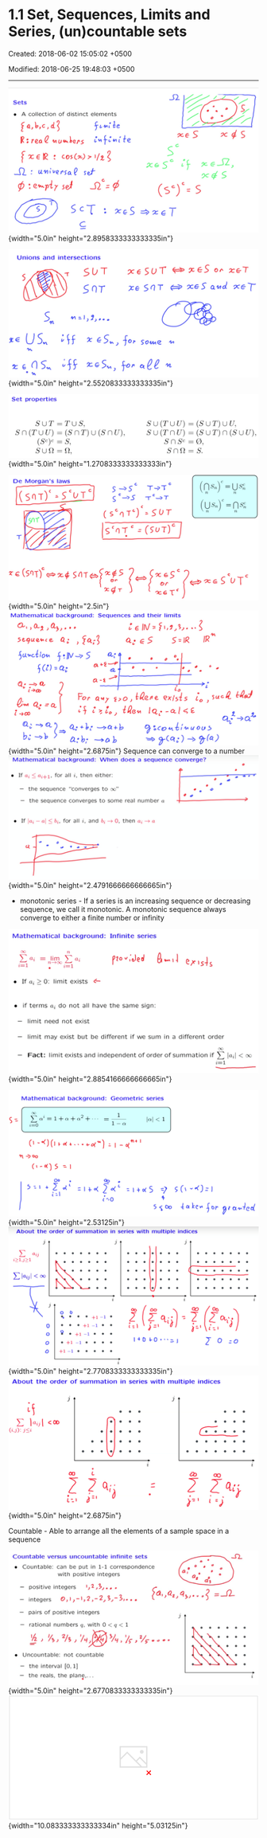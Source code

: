 # 1.1 Set, Sequences, Limits and Series, (un)countable sets

Created: 2018-06-02 15:05:02 +0500

Modified: 2018-06-25 19:48:03 +0500

---

![Sets A collection of distinct elements f z € 12 : ---Q : UM" versa e sefr : sel s2c= 01 c (sc)C- ](media/Intro---Syllabus_1.1-Set,-Sequences,-Limits-and-Series,-(un)countable-sets-image1.png){width="5.0in" height="2.8958333333333335in"}

![Unions and intersections SUT SQT xeSuT xe SQ T sooue 00 me T ](media/Intro---Syllabus_1.1-Set,-Sequences,-Limits-and-Series,-(un)countable-sets-image2.png){width="5.0in" height="2.5520833333333335in"}

![Set properties SUT sn (T U) (sc)c - Sun Ø, Q, Sno ](media/Intro---Syllabus_1.1-Set,-Sequences,-Limits-and-Series,-(un)countable-sets-image3.png){width="5.0in" height="1.2708333333333333in"}

![De Morgan's laws ( SOT Y : s Cu T -SOT SCOT C ( SVT) c r c (SnT)Cez+ St) Ts U sfì (çsn)C- UTC ](media/Intro---Syllabus_1.1-Set,-Sequences,-Limits-and-Series,-(un)countable-sets-image4.png){width="5.0in" height="2.5in"}
![Mathematical background: Seque4ace Sequences and their limits Q, e S s-IR do "ene ex/sds or E em IQ, ](media/Intro---Syllabus_1.1-Set,-Sequences,-Limits-and-Series,-(un)countable-sets-image5.png){width="5.0in" height="2.6875in"}
Sequence can converge to a number
![Mathematical background: When does a sequence converge? If ai ai+l, for all i, then either: --- the sequence "converges to N" --- the sequence converges to some real number a If la; ---al bi, for all i, and bi O, then ai -9 a ](media/Intro---Syllabus_1.1-Set,-Sequences,-Limits-and-Series,-(un)countable-sets-image6.png){width="5.0in" height="2.4791666666666665in"}
-   monotonic series - If a series is an increasing sequence or decreasing sequence, we call it monotonic. A monotonic sequence always converge to either a finite number or infinity

![Mathematical background: n ai Infinite series v l'61ed e F Isos If ai > O: limit exists if terms do not all limit need not exist have the same sign: limit may exist but be different if we sum in a different order --- Fact: limit exists and independent of order of summation if laz•l < oc ](media/Intro---Syllabus_1.1-Set,-Sequences,-Limits-and-Series,-(un)countable-sets-image7.png){width="5.0in" height="2.8854166666666665in"}

![Mathematical background: 1 + 02 + 00 Do Geometric series 1 1 S ń 00 5 or ](media/Intro---Syllabus_1.1-Set,-Sequences,-Limits-and-Series,-(un)countable-sets-image8.png){width="5.0in" height="2.53125in"}
![About the i ~ 1 , 丿 ~ 1 十 1 一 1 十 1 一 1 十 1 一 1 | 4 0 0 order Of summation In serles 0 0 0 0 0 0 with multiple indices 0 0 0 0 0 0 0 0 0 0 0 一 1 0 0 0 0 0 0 0 0 0 0 0 0 0 0 0 0 0 0 0 0 0 0 0 0 0 0 0 0 0 0 0 0 0 0 0 0 0 0 0 0 0 0 0 0 0 0 0 0 0 十 1 0 十 1 一 1 0 ](media/Intro---Syllabus_1.1-Set,-Sequences,-Limits-and-Series,-(un)countable-sets-image9.png){width="5.0in" height="2.7708333333333335in"}
![About the order of summation in series with multiple indices (i,j): O o O O o O O o o 0 o o O 0 o o O 0 o o O O o O O o O O o O 0 O o O 0 o o O i 0 o o O i ](media/Intro---Syllabus_1.1-Set,-Sequences,-Limits-and-Series,-(un)countable-sets-image10.png){width="5.0in" height="2.6875in"}

Countable - Able to arrange all the elements of a sample space in a sequence

![Countable versus uncountable infinite sets Countable: can be put in 1-1 correspondence with positive integers 123 positive integers integers O, 1 pairs of positive integers --- rational numbers q, with O < q < 1 % 3/19 Uncountable: not countable --- the interval [O, 1] --- the reals, the plane,... a, 0 o o 0 o o o o o o o o O o o O i ](media/Intro---Syllabus_1.1-Set,-Sequences,-Limits-and-Series,-(un)countable-sets-image11.png){width="5.0in" height="2.6770833333333335in"}
![The reals are uncountable Cantor's diagonalization argument ole c.omae 3, H? fop ](media/Intro---Syllabus_1.1-Set,-Sequences,-Limits-and-Series,-(un)countable-sets-image12.png){width="10.083333333333334in" height="5.03125in"}
